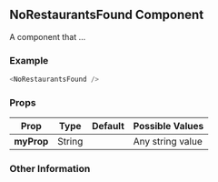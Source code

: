 ## NoRestaurantsFound Component
A component that ...

### Example

```js
<NoRestaurantsFound />
```

### Props

| Prop          | Type     | Default     | Possible Values
| ------------- | -------- | ----------- | ---------------------------------------------
| **myProp**    | String   |             | Any string value


### Other Information
